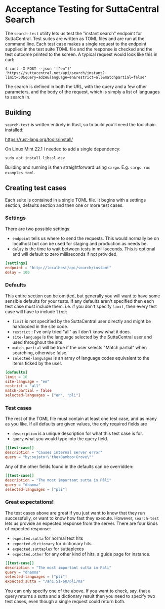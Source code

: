 # Acceptance Testing for SuttaCentral Search

The `search-test` utility lets us test the "instant search" endpoint for SuttaCentral. Test suites are written as
TOML files and are run at the command line. Each test case makes a single request to the endpoint supplied in the
test suite TOML file and the response is checked and the test outcome printed to the screen. A typical request would
look like this in curl:

```
$ curl -X POST --json '["en"]' 'https://suttacentral.net/api/search/instant?limit=50&query=adze&language=en&restrict=all&matchpartial=false'
```

The search is defined in both the URL, with the query and a few other parameters, and the body of the request,
which is simply a list of languages to search in.

## Building

`search-test` is written entirely in Rust, so to build you'll need the toolchain installed:

https://rust-lang.org/tools/install/

On Linux Mint 22.1 I needed to add a single dependency:

```
sudo apt install libssl-dev
```

Building and running is then straightforward using `cargo`. E.g. `cargo run examples.toml`.

## Creating test cases

Each suite is contained in a single TOML file. It begins with a settings section, defaults section and then one or more
test cases.

### Settings

There are two possible settings:

- `endpoint` tells us where to send the requests. This would normally be on localhost but can be used for staging and
  production as needs be.
- `delay` is the time to wait between tests in milliseconds. This is optional and will default to zero milliseconds if
  not provided.

```toml
[settings]
endpoint = "http://localhost/api/search/instant"
delay = 100
```

### Defaults

This entire section can be omitted, but generally you will want to have some sensible defaults for your tests. If any
defaults aren't specified then each test case must include them. i.e. if you don't specify `limit`, then every test
case will have to include `limit`.

- `limit` is not specified by the SuttaCentral user directly and might be hardcoded in the site code.
- `restrict` : I've only tried "all" as I don't know what it does.
- `site-language` is the language selected by the SuttaCentral user and used throughout the site.
- `match-partial` will be true if the user selects "Match partial" when searching, otherwise false.
- `selected-languages` is an array of language codes equivalent to the items ticked by the user.

```toml
[defaults]
limit = 10
site-language = "en"
restrict = "all"
match-partial = false
selected-languages = ["en", "pli"]
```

### Test cases

The rest of the TOML file must contain at least one test case, and as many as you like. If all defaults are given
values,
the only required fields are

- `description` is a unique description for what this test case is for.
- `query` what you would type into the query field.

```toml
[[test-case]]
description = "Causes internal server error"
query = "by:sujato+\"the+Bamboo+Grove\"" 
```

Any of the other fields found in the defaults can be overridden:

```toml
[[test-case]]
description = "The most important sutta in Pāli"
query = "dhamma"
selected-languages = ["pli"]
```

### Great expectations!

The test cases above are great if you just want to know that they run successfully, or want to know how fast they
execute. However, `search-test` lets us provide an expected response from the server. There are four kinds of
expected response:

- `expected.sutta` for normal text hits
- `expected.dictionary` for dictionary hits
- `expected.suttaplex` for suttaplexes
- `expected.other` for any other kind of hits, a guide page for instance.

```toml
[[test-case]]
description = "The most important sutta in Pali"
query = "dhamma"
selected-languages = ["pli"]
expected.sutta = "/an1.51-60/pli/ms"
```

You can only specify one of the above. If you want to check, say, that a query returns a sutta and a dictionary result
then you need to specify two test cases, even though a single request could return both.
